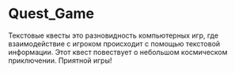 # Quest_Game
Текстовые квесты это разновидность компьютерных игр, где взаимодействие с игроком происходит с помощью текстовой информации.
Этот квест повествует о небольшом космическом приключении. Приятной игры!
